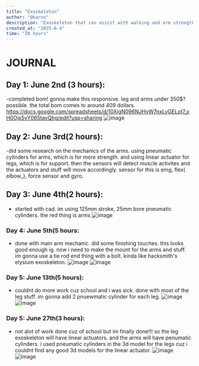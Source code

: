 ```yaml
---
title: "Exoskeleton"
author: "@karnx"
description: "Exoskeleton that can assist with walking and arm strength"
created_at: "2025-6-4"
time: "20 hours"
---
```

# JOURNAL

## Day 1: June 2nd (3 hours):
-completed bom! gonna make this responsive. leg and arms under 350$? possible. the total bom comes to around 409 dollars.
https://docs.google.com/spreadsheets/d/10XigN096NJHvW7nxLyGELot7_vH0Ojs5yY065tavQhg/edit?usp=sharing
![image](https://github.com/user-attachments/assets/17e4112a-057d-4861-abb2-e3e8922c6a71)

## Day 2: June 3rd(2 hours):
-did some research on the mechanics of the arms. using pneumatic cylinders for arms, which is for more strength. and using linear actuator for legs, which is for support. then the sensors will detect muscle activites and the actuators and stuff will move accordingly. sensor for this is emg, flex( elbow_), force sensor and gyro.

## Day 3: June 4th(2 hours):
- started with cad. im using 125mm stroke, 25mm bore pneumatic cylinders. the red thing is arms
![image](https://github.com/user-attachments/assets/4309e219-1ad6-4e51-971a-c4817f195d8a)

### Day 4: June 5th(5 hours:
- done with main arm mechanic. did some finishing touches. this looks good enough ig. now i need to make the mount for the arms and stuff. im gonna use a tie rod end thing with a bolt. kinda like hacksmith's elysium exoskeleton.
![image](https://github.com/user-attachments/assets/a112a412-093d-4c60-b98d-025871c9aaef)
![image](https://github.com/user-attachments/assets/4124349a-695d-4f1a-84e1-51ba45b29326)

### Day 5: June 13th(5 hours):
- couldnt do more work cuz school and i was sick. done with most of the leg stuff. im gonna add 2 pnuewmatic cylinder for each leg.
![image](https://github.com/user-attachments/assets/2489e252-c76f-4aac-a88c-be1defbd5615)
![image](https://github.com/user-attachments/assets/3406c444-4f33-409f-9863-8996bdb13f16)

### Day 5: June 27th(3 hours):
- not alot of work done cuz of school but im finally done!!! so the leg exoskeleton will have linear actuators. and the arms will have penumatic cylinders. i used pneumatic cylinders in the 3d model for the legs cuz i couldnt find any good 3d models for the linear actuator.
![image](https://github.com/user-attachments/assets/61385899-a494-4da2-aa56-21619254c280)
![image](https://github.com/user-attachments/assets/8f75c001-1fd6-44a5-b4da-7d85fb33dba5)
